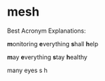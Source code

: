 # mesh

Best Acronym Explanations:

**m**onitoring
**e**verything
**s**hall
**h**elp

**m**ay
**e**verything
**s**tay
**h**ealthy

many
eyes
s
h
